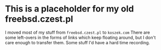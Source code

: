 # This is a placeholder for my old freebsd.czest.pl

I moved most of my stuff from `freebsd.czest.pl` to `koszek.com` There are
some left-overs in the forms of links which keep floating around, but I
don't care enough to transfer them. Some stuff I'd have a hard time
recording.

